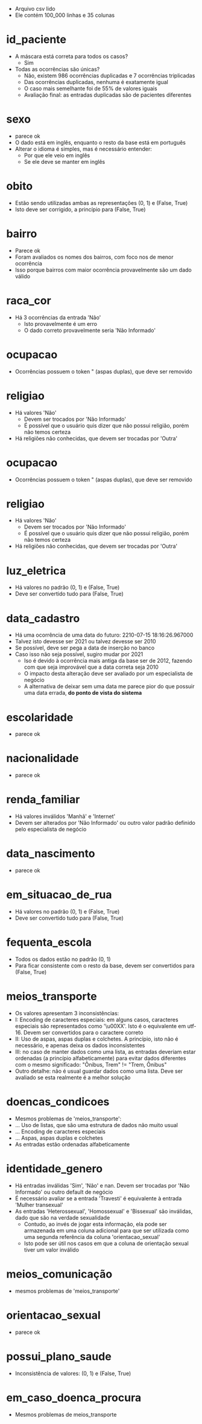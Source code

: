 - Arquivo csv lido
- Ele contém 100_000 linhas e 35 colunas

# id_paciente
- A máscara está correta para todos os casos?
    - Sim
- Todas as ocorrências são únicas?
    - Não, existem 986 ocorrências duplicadas e 7 ocorrências triplicadas
    - Das ocorrências duplicadas, nenhuma é exatamente igual
    - O caso mais semelhante foi de 55% de valores iguais
    - Avaliação final: as entradas duplicadas são de pacientes diferentes

# sexo
- parece ok
- O dado está em inglês, enquanto o resto da base está em português
- Alterar o idioma é simples, mas é necessário entender:
    - Por que ele veio em inglês
    - Se ele deve se manter em inglês

# obito
- Estão sendo utilizadas ambas as representações (0, 1) e (False, True)
- Isto deve ser corrigido, a princípio para (False, True)

# bairro
- Parece ok
- Foram avaliados os nomes dos bairros, com foco nos de menor ocorrência
- Isso porque bairros com maior ocorrência provavelmente são um dado válido

# raca_cor
- Há 3 ocorrências da entrada 'Não'
    - Isto provavelmente é um erro
    - O dado correto provavelmente seria 'Não Informado'

# ocupacao
- Ocorrências possuem o token " (aspas duplas), que deve ser removido

# religiao
- Há valores 'Não'
    - Devem ser trocados por 'Não Informado'
    - É possível que o usuário quis dizer que não possui religião, porém não temos certeza
- Há religiões não conhecidas, que devem ser trocadas por 'Outra'

# ocupacao
- Ocorrências possuem o token " (aspas duplas), que deve ser removido

# religiao
- Há valores 'Não'
    - Devem ser trocados por 'Não Informado'
    - É possível que o usuário quis dizer que não possui religião, porém não temos certeza
- Há religiões não conhecidas, que devem ser trocadas por 'Outra'

# luz_eletrica
- Há valores no padrão (0, 1) e (False, True)
- Deve ser convertido tudo para (False, True)

# data_cadastro
- Há uma ocorrência de uma data do futuro: 2210-07-15 18:16:26.967000
- Talvez isto devesse ser 2021 ou talvez devesse ser 2010
- Se possível, deve ser pega a data de inserção no banco
- Caso isso não seja possível, sugiro mudar por 2021
    - Iso é devido à ocorrência mais antiga da base ser de 2012, fazendo com que seja improvável que a data correta seja 2010
    - O impacto desta alteração deve ser avaliado por um especialista de negócio
    - A alternativa de deixar sem uma data me parece pior do que possuir uma data errada, **do ponto de vista do sistema**

# escolaridade
- parece ok

# nacionalidade
- parece ok

# renda_familiar
- Há valores inválidos 'Manhã' e 'Internet'
- Devem ser alterados por 'Não Informado' ou outro valor padrão definido pelo especialista de negócio

# data_nascimento
- parece ok

# em_situacao_de_rua
- Há valores no padrão (0, 1) e (False, True)
- Deve ser convertido tudo para (False, True)

# fequenta_escola
- Todos os dados estão no padrão (0, 1)
- Para ficar consistente com o resto da base, devem ser convertidos para (False, True)

# meios_transporte
- Os valores apresentam 3 inconsistências:
- I: Encoding de caracteres especiais: em alguns casos, caracteres especiais são representados como '\u00XX'. Isto é o equivalente em utf-16. Devem ser convertidos para o caractere correto
- II: Uso de aspas, aspas duplas e colchetes. A princípio, isto não é necessário, e apenas deixa os dados inconsistentes
- III: no caso de manter dados como uma lista, as entradas deveriam estar ordenadas (a princípio alfabeticamente) para evitar dados diferentes com o mesmo significado: "Ônibus, Trem" != "Trem, Ônibus"
- Outro detalhe: não é usual guardar dados como uma lista. Deve ser avaliado se esta realmente é a melhor solução

# doencas_condicoes
- Mesmos problemas de 'meios_transporte':
- ... Uso de listas, que são uma estrutura de dados não muito usual
- ... Encoding de caracteres especiais
- ... Aspas, aspas duplas e colchetes
- As entradas estão ordenadas alfabeticamente

# identidade_genero
- Há entradas inválidas 'Sim', 'Não' e nan. Devem ser trocadas por 'Não Informado' ou outro default de negócio
- É necessário avaliar se a entrada 'Travesti' é equivalente à entrada 'Mulher transexual'
- As entradas 'Heterossexual', 'Homossexual' e 'Bissexual' são inválidas, dado que são na verdade sexualidade
    - Contudo, ao invés de jogar esta informação, ela pode ser armazenada em uma coluna adicional para que ser utilizada como uma segunda referência da coluna 'orientacao_sexual'
    - Isto pode ser útil nos casos em que a coluna de orientação sexual tiver um valor inválido

# meios_comunicação
- mesmos problemas de 'meios_transporte'

# orientacao_sexual
- parece ok

# possui_plano_saude
- Inconsistência de valores: (0, 1) e (False, True)

# em_caso_doenca_procura
- Mesmos problemas de meios_transporte